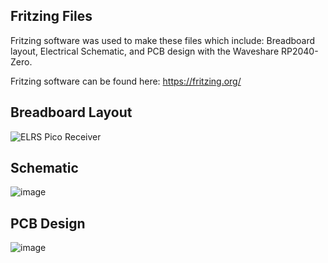 ## Fritzing Files
Fritzing software was used to make these files which include: Breadboard layout, Electrical Schematic, and PCB design with the Waveshare RP2040-Zero.

Fritzing software can be found here: https://fritzing.org/

## Breadboard Layout
![ELRS Pico Receiver](https://github.com/sk8board/CRServoF_ELRS_for_RP2040_Pico/assets/96895142/c6fe0ac9-0438-4121-bc42-f2b662a814d6)

## Schematic
![image](https://github.com/sk8board/CRServoF_ELRS_for_RP2040_Pico/assets/96895142/e7b47faa-f4aa-43cc-9935-e997909fad4a)

## PCB Design
![image](https://github.com/sk8board/CRServoF_ELRS_for_RP2040_Pico/assets/96895142/c0d9d35f-c4cd-484d-85b9-c79c9899e51a)
